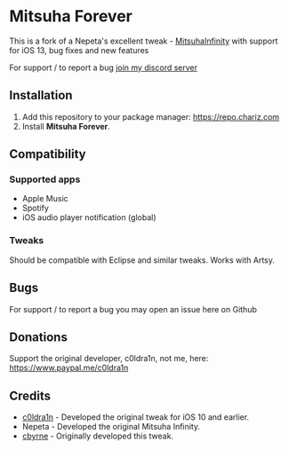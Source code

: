 # Mitsuha Forever

This is a fork of a Nepeta's excellent tweak - [MitsuhaInfinity](https://github.com/Nepeta/MitsuhaInfinity) with support for iOS 13, bug fixes and new features

For support / to report a bug [join my discord server](https://discord.gg/J2Tmaqy)

## Installation

1. Add this repository to your package manager: https://repo.chariz.com
2. Install **Mitsuha Forever**.

## Compatibility

### Supported apps

* Apple Music
* Spotify
* iOS audio player notification (global)

### Tweaks

Should be compatible with Eclipse and similar tweaks.
Works with Artsy.

## Bugs

For support / to report a bug you may open an issue here on Github

## Donations

Support the original developer, c0ldra1n, not me, here: https://www.paypal.me/c0ldra1n

## Credits

* [c0ldra1n](https://github.com/c0ldra1n/) - Developed the original tweak for iOS 10 and earlier.
* Nepeta - Developed the original Mitsuha Infinity.
* [cbyrne](https://github.com/conorthedev) - Originally developed this tweak.
